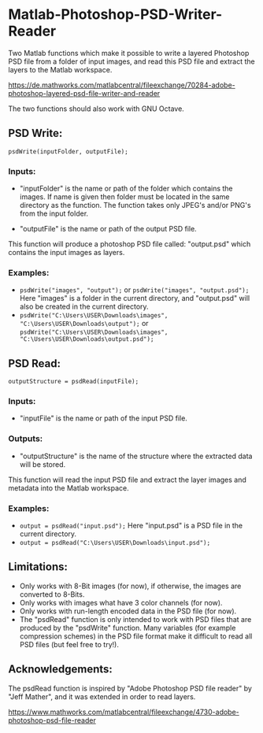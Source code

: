 # Matlab-Photoshop-PSD-Writer-Reader
Two Matlab functions which make it possible to write a layered Photoshop PSD file from a folder of input images, and read this PSD file and extract the layers to the Matlab workspace.

https://de.mathworks.com/matlabcentral/fileexchange/70284-adobe-photoshop-layered-psd-file-writer-and-reader

The two functions should also work with GNU Octave.

## PSD Write:

```psdWrite(inputFolder, outputFile);```

### Inputs:

- "inputFolder" is the name or path of the folder which contains the images. If name is given then folder must be located in the same directory as the function. The function takes only JPEG's and/or PNG's from the input folder.

- "outputFile" is the name or path of the output PSD file.

This function will produce a photoshop PSD file called: "output.psd" which contains the input images as layers.

### Examples: 
- `psdWrite("images", "output");` or `psdWrite("images", "output.psd");` Here "images" is a folder in the current directory, and "output.psd" will also be created in the current directory.
- `psdWrite("C:\Users\USER\Downloads\images", "C:\Users\USER\Downloads\output");` or `psdWrite("C:\Users\USER\Downloads\images", "C:\Users\USER\Downloads\output.psd");`

## PSD Read:

```outputStructure = psdRead(inputFile);```

### Inputs:

- "inputFile" is the name or path of the input PSD file.

### Outputs:

- "outputStructure" is the name of the structure where the extracted data will be stored.

This function will read the input PSD file and extract the layer images and metadata into the Matlab workspace.

### Examples: 
- `output = psdRead("input.psd");` Here "input.psd" is a PSD file in the current directory.
- `output = psdRead("C:\Users\USER\Downloads\input.psd");`

## Limitations:
- Only works with 8-Bit images (for now), if otherwise, the images are converted to 8-Bits.
- Only works with images what have 3 color channels (for now).
- Only works with run-length encoded data in the PSD file (for now). 
- The "psdRead" function is only intended to work with PSD files that are produced by the "psdWrite" function. Many variables (for example compression schemes) in the PSD file format make it difficult to read all PSD files (but feel free to try!).

## Acknowledgements:
The psdRead function is inspired by "Adobe Photoshop PSD file reader" by "Jeff Mather", and it was extended in order to read layers.

https://www.mathworks.com/matlabcentral/fileexchange/4730-adobe-photoshop-psd-file-reader
